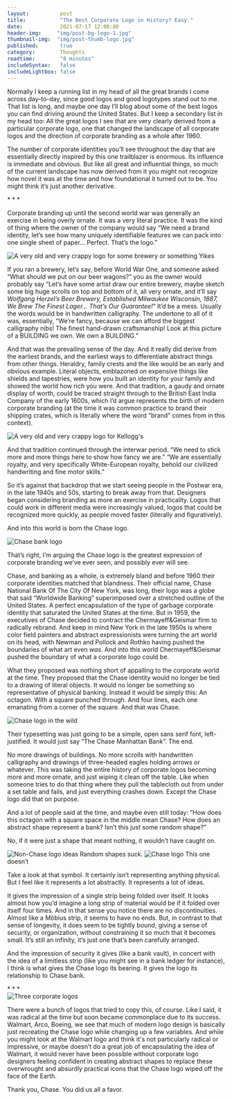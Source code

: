 ```yaml
---
layout:          post
title:           "The Best Corporate Logo in History? Easy."
date:            2021-07-17 12:00:00
header-img:     "img/post-bg-logo-1.jpg"
thumbnail-img:  "img/post-thumb-logo.jpg"
published:       true
category:        Thoughts
readtime:        "8 minutes"
includeSyntax:   false
includeLightbox: false
---
```


<span class='illuminated-letter'>N</span>ormally I keep a running list in my head of all the great brands I come across day-to-day, since good logos and good logotypes stand out to me. That list is long, and maybe one day I’ll blog about some of the best logos you can find driving around the United States. But I keep a secondary list in my head too: All the great logos I see that are very clearly derived from a particular corporate logo, one that changed the landscape of all corporate logos and the direction of corporate branding as a whole after 1960.

The number of corporate identities you’ll see throughout the day that are essentially directly inspired by this one trailblazer is enormous. Its influence is immediate and obvious. But like all great and influential things, so much of the current landscape has now derived from it you might not recognize how novel it was at the time and how foundational it turned out to be. You might think it’s just another derivative.

<div class='asterisk-spacer'> * * * </div>

Corporate branding up until the second world war was generally an exercise in being overly ornate. It was a very literal practice. It was the kind of thing where the owner of the company would say “We need a brand identity, let’s see how many uniquely identifiable features we can pack into one single sheet of paper... Perfect. That’s the logo.”

<img src="https://union.io/images/repo/20210716-02--38456a.jpg" alt="A very old and very crappy logo for some brewery or something" class="full">
<span class="caption text-muted">Yikes</span>

If you ran a brewery, let’s say, before World War One, and someone asked “What should we put on our beer wagons?” you as the owner would probably say “Let’s have some artist draw our entire brewery, maybe sketch some big huge scrolls on top and bottom of it, all very ornate, and it’ll say _Wolfgang Herzel’s Beer Brewery, Established Milwaukee Wisconsin, 1887, We Brew The Finest Lager... That’s Our Guarantee!_” It’d be a mess. Usually the words would be in handwritten calligraphy. The undertone to all of it was, essentially, “We’re fancy, because we can afford the biggest calligraphy nibs! The finest hand-drawn craftsmanship! Look at this picture of a BUILDING we own. We own a BUILDING.”

And that was the prevailing sense of the day. And it really did derive from the earliest brands, and the earliest ways to differentiate abstract things from other things. Heraldry, family crests and the like would be an early and obvious example. Literal objects, emblazoned on expensive things like shields and tapestries, were how you built an identity for your family and showed the world how rich you were. And that tradition, a gaudy and ornate display of worth, could be traced straight through to the British East India Company of the early 1600s, which I’d argue represents the birth of modern corporate branding (at the time it was common practice to brand their shipping crates, which is literally where the word “brand” comes from in this context).

<img src="https://union.io/images/repo/20210716-06--b71a71.jpg" alt="A very old and very crappy logo for Kellogg's" class="full">

And that tradition continued through the interwar period. “We need to stick more and more things here to show how fancy we are.” “We are essentially royalty, and very specifically White-European royalty, behold our civilized handwriting and fine motor skills.”

So it’s against that backdrop that we start seeing people in the Postwar era, in the late 1940s and 50s, starting to break away from that. Designers began considering branding as more an exercise in practicality. Logos that could work in different media were increasingly valued, logos that could be recognized more quickly, as people moved faster (literally and figuratively).

And into this world is born the Chase logo.

<img src="https://union.io/images/repo/20210716-07--8f7edf.jpg" alt="Chase bank logo" class="full">

That’s right, I’m arguing the Chase logo is the greatest expression of corporate branding we’ve ever seen, and possibly ever will see.

Chase, and banking as a whole, is extremely bland and before 1960 their corporate identities matched that blandness. Their official name, Chase National Bank Of The City Of New York, was long, their logo was a globe that said “Worldwide Banking” superimposed over a stretched outline of the United States. A perfect encapsulation of the type of garbage corporate identity that saturated the United States at the time. But in 1959, the executives of Chase decided to contract the Chermayeff&Geismar firm to radically rebrand. And keep in mind New York in the late 1950s is where color field painters and abstract expressionists were turning the art world on its head, with Newman and Pollock and Rothko having pushed the boundaries of what art even _was_. And into this world Chermayeff&Geismar pushed the boundary of what a corporate logo could be.

What they proposed was nothing short of appalling to the corporate world at the time. They proposed that the Chase identity would no longer be tied to a drawing of literal objects. It would no longer be something so representative of physical banking. Instead it would be simply this: An octagon. With a square punched through. And four lines, each one emanating from a corner of the square. And that was Chase.

<img src="https://union.io/images/repo/20210716-08--cda4d2.jpg" alt="Chase logo in the wild" class="full">

Their typesetting was just going to be a simple, open sans serif font, left-justified. It would just say “The Chase Manhattan Bank”. The end.

No more drawings of buildings. No more scrolls with handwritten calligraphy and drawings of three-headed eagles holding arrows or whatever. This was taking the entire history of corporate logos becoming more and more ornate, and just wiping it clean off the table. Like when someone tries to do that thing where they pull the tablecloth out from under a set table and fails, and just everything crashes down. Except the Chase logo did that on purpose.

And a lot of people said at the time, and maybe even still today: “How does this octagon with a square space in the middle mean Chase? How does an abstract shape represent a bank? Isn’t this just some random shape?”

No, if it were just a shape that meant nothing, it wouldn’t have caught on.

<img src="https://union.io/images/repo/20210716-00--d94a96.png" alt="Non-Chase logo ideas" class="full">
<span class="caption text-muted">Random shapes suck.</span>

<img src="https://union.io/images/repo/20210716-03--fe85a7.png" alt="Chase logo" class="full">
<span class="caption text-muted">This one doesn’t</span>

Take a look at that symbol. It certainly isn’t representing anything physical. But I feel like it represents a lot abstractly. It represents a lot of ideas.

It gives the impression of a single strip being folded over itself. It looks almost how you’d imagine a long strip of material would be if it folded over itself four times. And in that sense you notice there are no discontinuities. Almost like a Möbius strip, it seems to have no ends. But, in contrast to that sense of longevity, it does seem to be tightly bound, giving a sense of security, or organization, without constraining it so much that it becomes small. It’s still an infinity, it’s just one that’s been carefully arranged.

And the impression of security it gives (like a bank vault), in concert with the idea of a limitless strip (like you might see in a bank ledger for instance), I think is what gives the Chase logo its bearing. It gives the logo its relationship to Chase bank.

<div class='asterisk-spacer'> * * * </div>

<img src="https://union.io/images/repo/20210716-01--112276.png" alt="Three corporate logos" class="full">

There were a bunch of logos that tried to copy this, of course. Like I said, it was radical at the time but soon became commonplace due to its success. Walmart, Arco, Boeing, we see that much of modern logo design is basically just recreating the Chase logo while changing up a few variables. And while you might look at the Walmart logo and think it's not particularly radical or impressive, or maybe doesn’t do a great job of encapsulating the idea of Walmart, it would never have been possible without corporate logo designers feeling confident in creating abstract shapes to replace these overwrought and absurdly practical icons that the Chase logo wiped off the face of the Earth.

Thank you, Chase. You did us all a favor.
